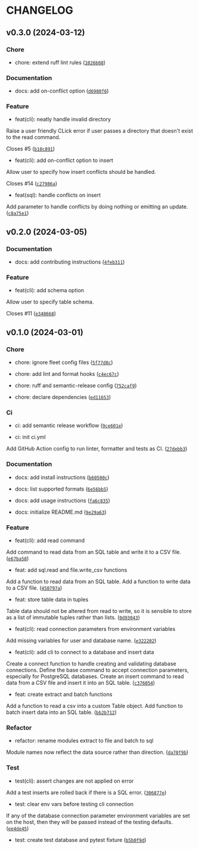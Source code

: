 # CHANGELOG



## v0.3.0 (2024-03-12)

### Chore

* chore: extend ruff lint rules ([`1026b08`](https://github.com/jonbiemond/heave/commit/1026b08ccbd8942fb111f10bce46bbc2f85d8d09))

### Documentation

* docs: add on-conflict option ([`d6980f6`](https://github.com/jonbiemond/heave/commit/d6980f64c7f17e6ff65b0420028a7d4de4384db8))

### Feature

* feat(cli): neatly handle invalid directory

Raise a user friendly CLick error
if user passes a directory that doesn&#39;t exist to the read command.

Closes #5 ([`b10c891`](https://github.com/jonbiemond/heave/commit/b10c8914e6597f0e6c37571ea5d6787e431c3ea3))

* feat(cli): add on-conflict option to insert

Allow user to specify how insert conflicts should be handled.

Closes #14 ([`c27986a`](https://github.com/jonbiemond/heave/commit/c27986a6a272f58af78edd24976ee2e6c46ba2d7))

* feat(sql): handle conflicts on insert

Add parameter to handle conflicts by doing nothing or emitting an update. ([`c8a75e1`](https://github.com/jonbiemond/heave/commit/c8a75e1fd805b7090545f1bc90c9e98bfde1a7a9))


## v0.2.0 (2024-03-05)

### Documentation

* docs: add contributing instructions ([`4feb311`](https://github.com/jonbiemond/heave/commit/4feb3114214906af47d7785e89fbbbbcb365b963))

### Feature

* feat(cli): add schema option

Allow user to specify table schema.

Closes #11 ([`e348668`](https://github.com/jonbiemond/heave/commit/e34866851ecc13ffb3d481c6717d84e3e0f96f7e))


## v0.1.0 (2024-03-01)

### Chore

* chore: ignore fleet config files ([`5f77d8c`](https://github.com/jonbiemond/heave/commit/5f77d8c87f9f023bd66d5a354402fde9ba3d24ac))

* chore: add lint and format hooks ([`c4ec67c`](https://github.com/jonbiemond/heave/commit/c4ec67c897356818748500ab2817366e9b205742))

* chore: ruff and semantic-release config ([`752caf9`](https://github.com/jonbiemond/heave/commit/752caf967a651e5a2b110d20959c42c57cbcdb3d))

* chore: declare dependencies ([`ed11653`](https://github.com/jonbiemond/heave/commit/ed1165379c2e6e7de127091c8282323d73fd0042))

### Ci

* ci: add semantic release workflow ([`9ce601e`](https://github.com/jonbiemond/heave/commit/9ce601ed475c8aaa4032f906044891451bc5ed25))

* ci: init ci.yml

Add GitHub Action config to run linter, formatter and tests as CI. ([`27debb3`](https://github.com/jonbiemond/heave/commit/27debb3fd3607e6ab36484aaa71767c736a98ab9))

### Documentation

* docs: add install instructions ([`b60500c`](https://github.com/jonbiemond/heave/commit/b60500c97e5325a5549723aef50dea765cfd44f4))

* docs: list supported formats ([`6e56bb5`](https://github.com/jonbiemond/heave/commit/6e56bb53af8962e85541af45f9c580a7a09a7664))

* docs: add usage instructions ([`fa6c835`](https://github.com/jonbiemond/heave/commit/fa6c835d1e01cd40181d8be13d9da01405e02bd4))

* docs: initialize README.md ([`9e29a63`](https://github.com/jonbiemond/heave/commit/9e29a6380cf7a41d53bf45188258e246021ea479))

### Feature

* feat(cli): add read command

Add command to read data from an SQL table
and write it to a CSV file. ([`e67ba58`](https://github.com/jonbiemond/heave/commit/e67ba58a7ffa68c6252595a3d6fc478c48c0dd72))

* feat: add sql.read and file.write_csv functions

Add a function to read data from an SQL table.
Add a function to write data to a CSV file. ([`450797a`](https://github.com/jonbiemond/heave/commit/450797a1e0c3269f75470ad9cc32d5898823428b))

* feat: store table data in tuples

Table data should not be altered from read to write,
so it is sensible to store as a list of immutable tuples rather than lists. ([`0d93043`](https://github.com/jonbiemond/heave/commit/0d930438154948d39fc8d9c76b9f97772bb290f7))

* feat(cli): read connection parameters from environment variables

Add missing variables for user and database name. ([`e322202`](https://github.com/jonbiemond/heave/commit/e3222023417edda42f608446c33f62e0956b2baa))

* feat(cli): add cli to connect to a database and insert data

Create a connect function to handle creating and validating database connections.
Define the base command to accept connection parameters,
especially for PostgreSQL databases.
Create an insert command to read data from a CSV file
and insert it into an SQL table. ([`c376054`](https://github.com/jonbiemond/heave/commit/c3760547f7c63be7ae3e2e611009015f0e353c79))

* feat: create extract and batch functions

Add a function to read a csv into a custom Table object.
Add function to batch insert data into an SQL table. ([`bb2b712`](https://github.com/jonbiemond/heave/commit/bb2b7120a6b2c75a3340262b3448737c23b133b5))

### Refactor

* refactor: rename modules extract to file and batch to sql

Module names now reflect the data source rather than direction. ([`da70f9b`](https://github.com/jonbiemond/heave/commit/da70f9b7c255216ba6a052c136c4641e4f307ff3))

### Test

* test(cli): assert changes are not applied on error

Add a test inserts are rolled back if there is a SQL error. ([`306877e`](https://github.com/jonbiemond/heave/commit/306877e3f8b010e5133e0896cd085b36cb0e3e81))

* test: clear env vars before testing cli connection

If any of the database connection parameter environment variables are set
on the host, then they will be passed instead of the testing defaults. ([`ee4de45`](https://github.com/jonbiemond/heave/commit/ee4de4580f470c7ac67d4ff3ec8cd1c82af57a83))

* test: create test database and pytest fixture ([`b5b0f9d`](https://github.com/jonbiemond/heave/commit/b5b0f9dd765ea28f37f1bb233b47f7d667a9a52b))
